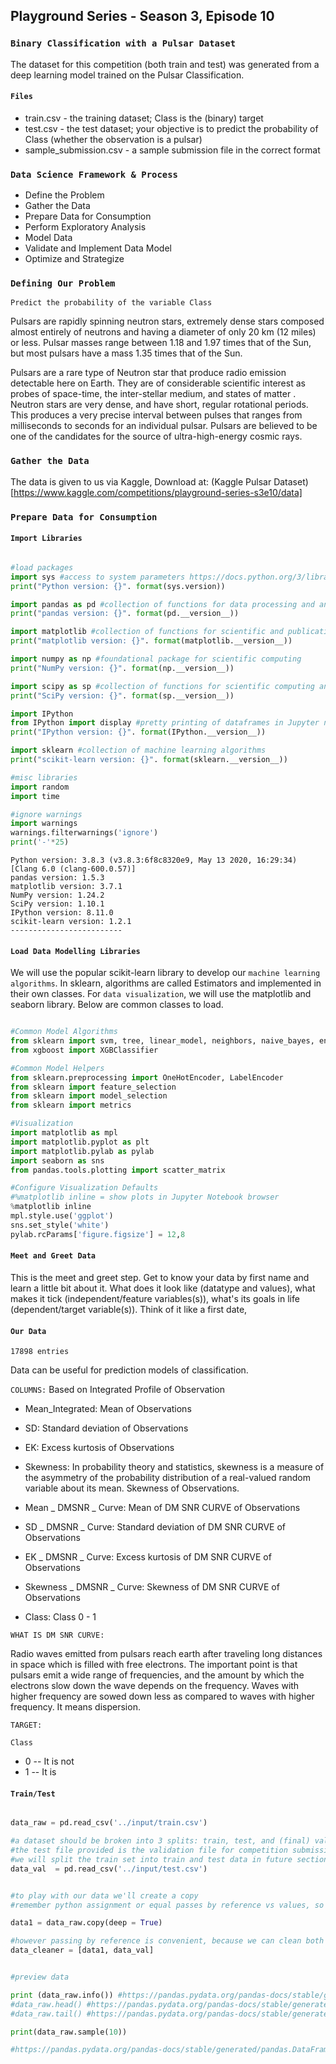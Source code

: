 ## Playground Series - Season 3, Episode 10
### `Binary Classification with a Pulsar Dataset`

The dataset for this competition (both train and test) was generated from a deep learning model trained on the Pulsar Classification. 

#### `Files`

- train.csv - the training dataset; Class is the (binary) target
- test.csv - the test dataset; your objective is to predict the probability of Class
(whether the observation is a pulsar)
- sample_submission.csv - a sample submission file in the correct format

### `Data Science Framework & Process`

- Define the Problem
- Gather the Data
- Prepare Data for Consumption
- Perform Exploratory Analysis
- Model Data
- Validate and Implement Data Model
- Optimize and Strategize

### `Defining Our Problem`

`Predict the probability of the variable Class`

Pulsars are rapidly spinning neutron stars, extremely dense stars composed almost entirely of neutrons and having a diameter of only 20 km (12 miles) or less. Pulsar masses range between 1.18 and 1.97 times that of the Sun, but most pulsars have a mass 1.35 times that of the Sun.

Pulsars are a rare type of Neutron star that produce radio emission detectable here on Earth. They are of considerable scientific interest as probes of space-time, the inter-stellar medium, and states of matter . Neutron stars are very dense, and have short, regular rotational periods. This produces a very precise interval between pulses that ranges from milliseconds to seconds for an individual pulsar. Pulsars are believed to be one of the candidates for the source of ultra-high-energy cosmic rays.

### `Gather the Data`

The data is given to us via Kaggle, Download at:
(Kaggle Pulsar Dataset)[https://www.kaggle.com/competitions/playground-series-s3e10/data]

### `Prepare Data for Consumption`

#### `Import Libraries`

```python

#load packages
import sys #access to system parameters https://docs.python.org/3/library/sys.html
print("Python version: {}". format(sys.version))

import pandas as pd #collection of functions for data processing and analysis modeled after R dataframes with SQL like features
print("pandas version: {}". format(pd.__version__))

import matplotlib #collection of functions for scientific and publication-ready visualization
print("matplotlib version: {}". format(matplotlib.__version__))

import numpy as np #foundational package for scientific computing
print("NumPy version: {}". format(np.__version__))

import scipy as sp #collection of functions for scientific computing and advance mathematics
print("SciPy version: {}". format(sp.__version__)) 

import IPython
from IPython import display #pretty printing of dataframes in Jupyter notebook
print("IPython version: {}". format(IPython.__version__)) 

import sklearn #collection of machine learning algorithms
print("scikit-learn version: {}". format(sklearn.__version__))

#misc libraries
import random
import time

#ignore warnings
import warnings
warnings.filterwarnings('ignore')
print('-'*25)

```

```
Python version: 3.8.3 (v3.8.3:6f8c8320e9, May 13 2020, 16:29:34) 
[Clang 6.0 (clang-600.0.57)]
pandas version: 1.5.3
matplotlib version: 3.7.1
NumPy version: 1.24.2
SciPy version: 1.10.1
IPython version: 8.11.0
scikit-learn version: 1.2.1
-------------------------
```

#### `Load Data Modelling Libraries`
We will use the popular scikit-learn library to develop our `machine learning algorithms`. In sklearn, algorithms are called Estimators and implemented in their own classes. For `data visualization`, we will use the matplotlib and seaborn library. Below are common classes to load.

```python

#Common Model Algorithms
from sklearn import svm, tree, linear_model, neighbors, naive_bayes, ensemble, discriminant_analysis, gaussian_process
from xgboost import XGBClassifier

#Common Model Helpers
from sklearn.preprocessing import OneHotEncoder, LabelEncoder
from sklearn import feature_selection
from sklearn import model_selection
from sklearn import metrics

#Visualization
import matplotlib as mpl
import matplotlib.pyplot as plt
import matplotlib.pylab as pylab
import seaborn as sns
from pandas.tools.plotting import scatter_matrix

#Configure Visualization Defaults
#%matplotlib inline = show plots in Jupyter Notebook browser
%matplotlib inline
mpl.style.use('ggplot')
sns.set_style('white')
pylab.rcParams['figure.figsize'] = 12,8

```

#### `Meet and Greet Data`

This is the meet and greet step. Get to know your data by first name and learn a little bit about it. What does it look like (datatype and values), what makes it tick (independent/feature variables(s)), what's its goals in life (dependent/target variable(s)). Think of it like a first date, 

#### `Our Data`

`17898 entries`

Data can be useful for prediction models of classification.

`COLUMNS:`
Based on Integrated Profile of Observation

- Mean_Integrated: Mean of Observations

- SD: Standard deviation of Observations

- EK: Excess kurtosis of Observations

- Skewness: In probability theory and statistics, skewness is a measure of the asymmetry of the probability distribution of a real-valued random variable about its mean. Skewness of Observations.

- Mean _ DMSNR _ Curve: Mean of DM SNR CURVE of Observations

- SD _ DMSNR _ Curve: Standard deviation of DM SNR CURVE of Observations

- EK _ DMSNR _ Curve: Excess kurtosis of DM SNR CURVE of Observations

- Skewness _ DMSNR _ Curve: Skewness of DM SNR CURVE of Observations

- Class: Class 0 - 1

`WHAT IS DM SNR CURVE:`

Radio waves emitted from pulsars reach earth after traveling long distances in space which is filled with free electrons. 
The important point is that pulsars emit a wide range of frequencies, and the amount by which the electrons slow down the wave depends on the frequency. 
Waves with higher frequency are sowed down less as compared to waves with higher frequency. It means dispersion.

`TARGET:`

`Class`
   - 0 -- It is not
   - 1 -- It is

#### `Train/Test`

```python

data_raw = pd.read_csv('../input/train.csv')

#a dataset should be broken into 3 splits: train, test, and (final) validation
#the test file provided is the validation file for competition submission
#we will split the train set into train and test data in future sections
data_val  = pd.read_csv('../input/test.csv')

```

```python

#to play with our data we'll create a copy
#remember python assignment or equal passes by reference vs values, so we use the copy function: https://stackoverflow.com/questions/46327494/python-pandas-dataframe-copydeep-false-vs-copydeep-true-vs

data1 = data_raw.copy(deep = True)

#however passing by reference is convenient, because we can clean both datasets at once
data_cleaner = [data1, data_val]


#preview data

print (data_raw.info()) #https://pandas.pydata.org/pandas-docs/stable/generated/pandas.DataFrame.info.html
#data_raw.head() #https://pandas.pydata.org/pandas-docs/stable/generated/pandas.DataFrame.head.html
#data_raw.tail() #https://pandas.pydata.org/pandas-docs/stable/generated/pandas.DataFrame.tail.html

print(data_raw.sample(10)) 

#https://pandas.pydata.org/pandas-docs/stable/generated/pandas.DataFrame.sample.html

```